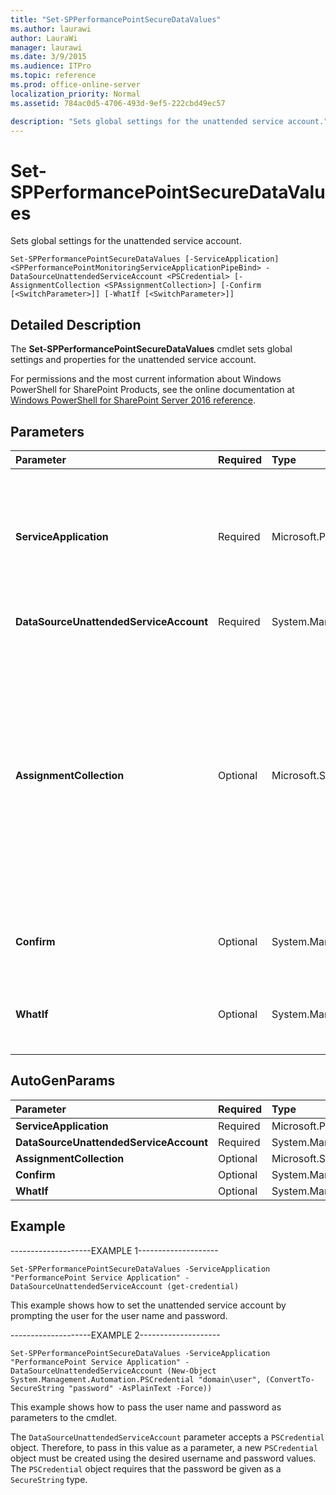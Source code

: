 ```yaml
---
title: "Set-SPPerformancePointSecureDataValues"
ms.author: laurawi
author: LauraWi
manager: laurawi
ms.date: 3/9/2015
ms.audience: ITPro
ms.topic: reference
ms.prod: office-online-server
localization_priority: Normal
ms.assetid: 784ac0d5-4706-493d-9ef5-222cbd49ec57

description: "Sets global settings for the unattended service account."
---
```


# Set-SPPerformancePointSecureDataValues

Sets global settings for the unattended service account.
  
```
Set-SPPerformancePointSecureDataValues [-ServiceApplication] <SPPerformancePointMonitoringServiceApplicationPipeBind> -DataSourceUnattendedServiceAccount <PSCredential> [-AssignmentCollection <SPAssignmentCollection>] [-Confirm [<SwitchParameter>]] [-WhatIf [<SwitchParameter>]]
```

## Detailed Description

The **Set-SPPerformancePointSecureDataValues** cmdlet sets global settings and properties for the unattended service account. 
  
For permissions and the most current information about Windows PowerShell for SharePoint Products, see the online documentation at [Windows PowerShell for SharePoint Server 2016 reference](https://go.microsoft.com/fwlink/p/?LinkId=671715).
  
## Parameters

|**Parameter**|**Required**|**Type**|**Description**|
|:-----|:-----|:-----|:-----|
|||||
|**ServiceApplication** <br/> |Required  <br/> |Microsoft.PerformancePoint.Scorecards.SPPerformancePointMonitoringServiceApplicationPipeBind  <br/> |Specifies the PerformancePoint Service application that is to be configured.  <br/> The type must be a valid GUID, in the form 12345678-90ab-cdef-1234-567890bcdefgh; a valid name of a PerformancePoint Service application (for example, PerfPointApp1); or an instance of a valid **SPPerformancePointServiceApplication** object.  <br/> |
|**DataSourceUnattendedServiceAccount** <br/> |Required  <br/> |System.Management.Automation.PSCredential  <br/> |Specifies the user credentials (user name and password) for the data source of the unattended service account.  <br/> |
|**AssignmentCollection** <br/> |Optional  <br/> |Microsoft.SharePoint.PowerShell.SPAssignmentCollection  <br/> |Manages objects for the purpose of proper disposal. Use of objects, such as **SPWeb** or **SPSite**, can use large amounts of memory and use of these objects in Windows PowerShell scripts requires proper memory management. Using the **SPAssignment** object, you can assign objects to a variable and dispose of the objects after they are needed to free up memory. When **SPWeb**, **SPSite**, or **SPSiteAdministration** objects are used, the objects are automatically disposed of if an assignment collection or the **Global** parameter is not used.  <br/> > [!NOTE]> When the **Global** parameter is used, all objects are contained in the global store. If objects are not immediately used, or disposed of by using the **Stop-SPAssignment** command, an out-of-memory scenario can occur.           |
|**Confirm** <br/> |Optional  <br/> |System.Management.Automation.SwitchParameter  <br/> |Prompts you for confirmation before executing the command. For more information, type the following command: **get-help about_commonparameters** <br/> |
|**WhatIf** <br/> |Optional  <br/> |System.Management.Automation.SwitchParameter  <br/> |Displays a message that describes the effect of the command instead of executing the command. For more information, type the following command: **get-help about_commonparameters** <br/> |
   
## AutoGenParams

|**Parameter**|**Required**|**Type**|**Description**|
|:-----|:-----|:-----|:-----|
|**ServiceApplication** <br/> |Required  <br/> |Microsoft.PerformancePoint.Scorecards.SPPerformancePointMonitoringServiceApplicationPipeBind  <br/> ||
|**DataSourceUnattendedServiceAccount** <br/> |Required  <br/> |System.Management.Automation.PSCredential  <br/> ||
|**AssignmentCollection** <br/> |Optional  <br/> |Microsoft.SharePoint.PowerShell.SPAssignmentCollection  <br/> ||
|**Confirm** <br/> |Optional  <br/> |System.Management.Automation.SwitchParameter  <br/> ||
|**WhatIf** <br/> |Optional  <br/> |System.Management.Automation.SwitchParameter  <br/> ||
   
## Example

--------------------EXAMPLE 1--------------------
  
```
Set-SPPerformancePointSecureDataValues -ServiceApplication "PerformancePoint Service Application" -DataSourceUnattendedServiceAccount (get-credential)
```

This example shows how to set the unattended service account by prompting the user for the user name and password.
  
--------------------EXAMPLE 2--------------------
  
```
Set-SPPerformancePointSecureDataValues -ServiceApplication "PerformancePoint Service Application" -DataSourceUnattendedServiceAccount (New-Object System.Management.Automation.PSCredential "domain\user", (ConvertTo-SecureString "password" -AsPlainText -Force))
```

This example shows how to pass the user name and password as parameters to the cmdlet.
  
The  `DataSourceUnattendedServiceAccount` parameter accepts a  `PSCredential` object. Therefore, to pass in this value as a parameter, a new  `PSCredential` object must be created using the desired username and password values. The  `PSCredential` object requires that the password be given as a  `SecureString` type. 
  

